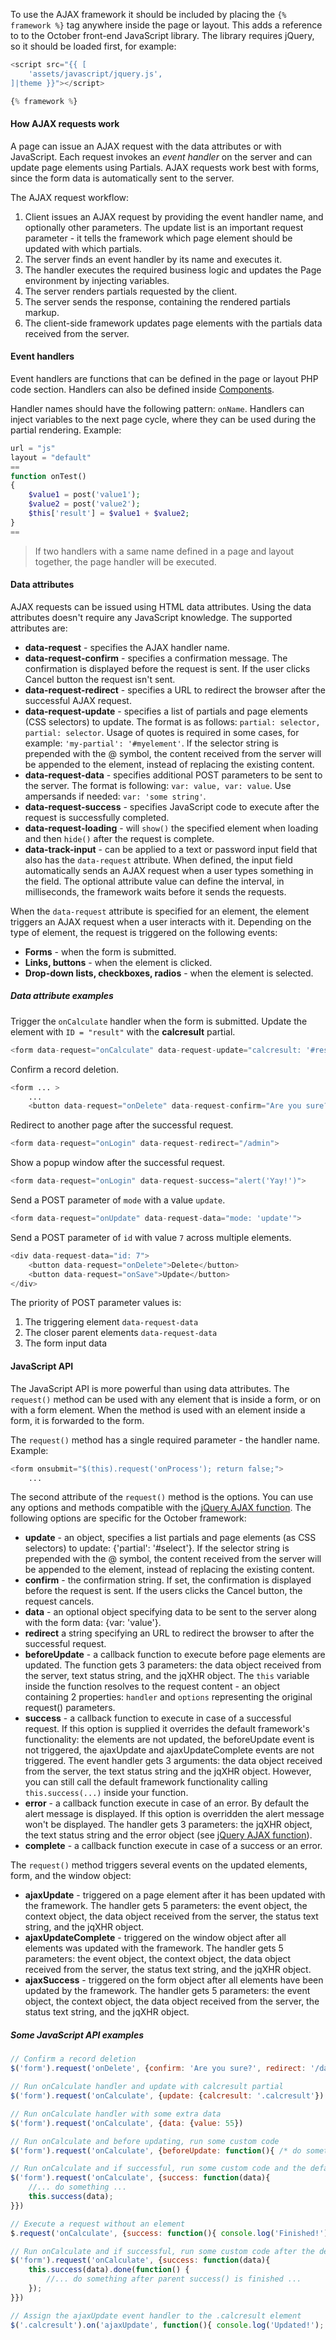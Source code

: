 To use the AJAX framework it should be included by placing the `{% framework %}` tag anywhere inside the page or layout. 
This adds a reference to to the October front-end JavaScript library. The library requires jQuery, so it should be loaded first, for example:

```php
<script src="{{ [
    'assets/javascript/jquery.js',
]|theme }}"></script> 

{% framework %}
```

#### How AJAX requests work

A page can issue an AJAX request with the data attributes or with JavaScript. Each request invokes an *event handler* on the server and can update page elements using Partials. AJAX requests work best with forms, since the form data is automatically sent to the server. 

The AJAX request workflow:

1. Client issues an AJAX request by providing the event handler name, and optionally other parameters. The update list is an important request parameter - it tells the framework which page element should be updated with which partials.
2. The server finds an event handler by its name and executes it.
3. The handler executes the required business logic and updates the Page environment by injecting variables.
4. The server renders partials requested by the client.
5. The server sends the response, containing the rendered partials markup.
6. The client-side framework updates page elements with the partials data received from the server.

#### Event handlers

Event handlers are functions that can be defined in the page or layout PHP code section. Handlers can also be defined inside [Components](../extensibility/components).

Handler names should have the following pattern: `onName`. Handlers can inject variables to the next page cycle, where they can be used during the partial rendering. Example:

```php
url = "js"
layout = "default"
==
function onTest()
{
    $value1 = post('value1');
    $value2 = post('value2');
    $this['result'] = $value1 + $value2;
}
==
```

> If two handlers with a same name defined in a page and layout together, the page handler will be executed.

#### Data attributes

AJAX requests can be issued using HTML data attributes. Using the data attributes doesn't require any JavaScript knowledge. The supported attributes are:

- **data-request** - specifies the AJAX handler name.
- **data-request-confirm** - specifies a confirmation message. The confirmation is displayed before the request is sent. If the user clicks Cancel button the request isn't sent.
- **data-request-redirect** - specifies a URL to redirect the browser after the successful AJAX request.
- **data-request-update** - specifies a list of partials and page elements (CSS selectors) to update. The format is as follows: `partial: selector, partial: selector`. Usage of quotes is required in some cases, for example: `'my-partial': '#myelement'`. If the selector string is prepended with the @ symbol, the content received from the server will be appended to the element, instead of replacing the existing content.
- **data-request-data** - specifies additional POST parameters to be sent to the server. The format is following: `var: value, var: value`. Use ampersands if needed: `var: 'some string'`.
- **data-request-success** - specifies JavaScript code to execute after the request is successfully completed.
- **data-request-loading** - will `show()` the specified element when loading and then `hide()` after the request is complete.
- **data-track-input** - can be applied to a text or password input field that also has the `data-request` attribute. When defined, the input field automatically sends an AJAX request when a user types something in the field. The optional attribute value can define the interval, in milliseconds, the framework waits before it sends the requests.

When the `data-request` attribute is specified for an element, the element triggers an AJAX request when a user interacts with it. Depending on the type of element, the request is triggered on the following events:

- **Forms** - when the form is submitted.
- **Links, buttons** - when the element is clicked.
- **Drop-down lists, checkboxes, radios** - when the element is selected.

##### Data attribute examples

Trigger the `onCalculate` handler when the form is submitted. Update the element with `ID = "result"` with the **calcresult** partial.

```php
<form data-request="onCalculate" data-request-update="calcresult: '#result'">
```

Confirm a record deletion.

```php
<form ... >
    ...
    <button data-request="onDelete" data-request-confirm="Are you sure?">Delete</button>
```

Redirect to another page after the successful request.

```php
<form data-request="onLogin" data-request-redirect="/admin">
```

Show a popup window after the successful request.

```php
<form data-request="onLogin" data-request-success="alert('Yay!')">
```

Send a POST parameter of `mode` with a value `update`.

```php
<form data-request="onUpdate" data-request-data="mode: 'update'">
```

Send a POST parameter of `id` with value `7` across multiple elements.

```php
<div data-request-data="id: 7">
    <button data-request="onDelete">Delete</button>
    <button data-request="onSave">Update</button>
</div>
```

The priority of POST parameter values is:

1. The triggering element `data-request-data`
1. The closer parent elements `data-request-data`
1. The form input data

#### JavaScript API

The JavaScript API is more powerful than using data attributes. The `request()` method can be used with any element that is inside a form, or on with a form element. When the method is used with an element inside a form, it is forwarded to the form. 

The `request()` method has a single required parameter - the handler name. Example:

```php
<form onsubmit="$(this).request('onProcess'); return false;">
    ...
```

The second attribute of the `request()` method is the options. You can use any options and methods compatible with the [jQuery AJAX function](http://api.jquery.com/jQuery.ajax/). The following options are specific for the October framework:

- **update** - an object, specifies a list partials and page elements (as CSS selectors) to update: {'partial': '#select'}. If the selector string is prepended with the @ symbol, the content received from the server will be appended to the element, instead of replacing the existing content.
- **confirm** - the confirmation string. If set, the confirmation is displayed before the request is sent. If the users clicks the Cancel button, the request cancels.
- **data** - an optional object specifying data to be sent to the server along with the form data: {var: 'value'}.
- **redirect** a string specifying an URL to redirect the browser to after the successful request.
- **beforeUpdate** - a callback function to execute before page elements are updated. The function gets 3 parameters: the data object received from the server, text status string, and the jqXHR object. The `this` variable inside the function resolves to the request content - an object containing 2 properties: `handler` and `options` representing the original request() parameters.
- **success** - a callback function to execute in case of a successful request. If this option is supplied it overrides the default framework's functionality: the elements are not updated, the beforeUpdate event is not triggered, the ajaxUpdate and ajaxUpdateComplete events are not triggered. The event handler gets 3 arguments: the data object received from the server, the text status string and the jqXHR object. However, you can still call the default framework functionality calling `this.success(...)` inside your function.
- **error** - a callback function execute in case of an error. By default the alert message is displayed. If this option is overridden the alert message won't be displayed. The handler gets 3 parameters: the jqXHR object, the text status string and the error object (see [jQuery AJAX function](http://api.jquery.com/jQuery.ajax/)).
- **complete** - a callback function execute in case of a success or an error.

The `request()` method triggers several events on the updated elements, form, and the window object:

- **ajaxUpdate** - triggered on a page element after it has been updated with the framework. The handler gets 5 parameters: the event object, the context object, the data object received from the server, the status text string, and the jqXHR object.
- **ajaxUpdateComplete** - triggered on the window object after all elements was updated with the framework. The handler gets 5 parameters: the event object, the context object, the data object received from the server, the status text string, and the jqXHR object.
- **ajaxSuccess** - triggered on the form object after all elements have been updated by the framework. The handler gets 5 parameters: the event object, the context object, the data object received from the server, the status text string, and the jqXHR object.

##### Some JavaScript API examples

```js
// Confirm a record deletion
$('form').request('onDelete', {confirm: 'Are you sure?', redirect: '/dashboard'})

// Run onCalculate handler and update with calcresult partial
$('form').request('onCalculate', {update: {calcresult: '.calcresult'})

// Run onCalculate handler with some extra data
$('form').request('onCalculate', {data: {value: 55})

// Run onCalculate and before updating, run some custom code
$('form').request('onCalculate', {beforeUpdate: function(){ /* do something */ }})

// Run onCalculate and if successful, run some custom code and the default
$('form').request('onCalculate', {success: function(data){
    //... do something ...
    this.success(data);
}})

// Execute a request without an element
$.request('onCalculate', {success: function(){ console.log('Finished!') }})

// Run onCalculate and if successful, run some custom code after the default is done
$('form').request('onCalculate', {success: function(data){
    this.success(data).done(function() {
        //... do something after parent success() is finished ...
    });
}})

// Assign the ajaxUpdate event handler to the .calcresult element
$('.calcresult').on('ajaxUpdate', function(){ console.log('Updated!'); })
```
